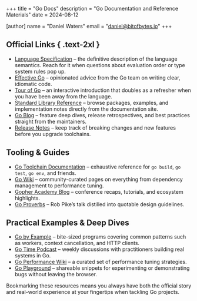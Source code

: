 +++
title = "Go Docs"
description = "Go Documentation and Reference Materials"
date = 2024-08-12

[author]
name = "Daniel Waters"
email = "daniel@bitofbytes.io"
+++

## Official Links { .text-2xl }

- [Language Specification](https://go.dev/ref/spec) – the definitive description of the
  language semantics. Reach for it when questions about evaluation order or type
  system rules pop up.
- [Effective Go](https://go.dev/doc/effective_go) – opinionated advice from the
  Go team on writing clear, idiomatic code.
- [Tour of Go](https://go.dev/tour/welcome/1) – an interactive introduction that
  doubles as a refresher when you have been away from the language.
- [Standard Library Reference](https://pkg.go.dev/std) – browse packages,
  examples, and implementation notes directly from the documentation site.
- [Go Blog](https://go.dev/blog/) – feature deep dives, release retrospectives,
  and best practices straight from the maintainers.
- [Release Notes](https://go.dev/doc/devel/release) – keep track of breaking
  changes and new features before you upgrade toolchains.

## Tooling & Guides

- [Go Toolchain Documentation](https://pkg.go.dev/cmd) – exhaustive reference for
  `go build`, `go test`, `go env`, and friends.
- [Go Wiki](https://github.com/golang/go/wiki) – community-curated pages on
  everything from dependency management to performance tuning.
- [Gopher Academy Blog](https://blog.gopheracademy.com/) – conference recaps,
  tutorials, and ecosystem highlights.
- [Go Proverbs](https://go-proverbs.github.io/) – Rob Pike’s talk distilled into
  quotable design guidelines.

## Practical Examples & Deep Dives

- [Go by Example](https://gobyexample.com/) – bite-sized programs covering common
  patterns such as workers, context cancellation, and HTTP clients.
- [Go Time Podcast](https://changelog.com/gotime) – weekly discussions with
  practitioners building real systems in Go.
- [Go Performance Wiki](https://github.com/dominikh/go-tools/wiki/Go-Performance) –
  a curated set of performance tuning strategies.
- [Go Playground](https://go.dev/play/) – shareable snippets for experimenting or
  demonstrating bugs without leaving the browser.

Bookmarking these resources means you always have both the official story and
real-world experience at your fingertips when tackling Go projects.
